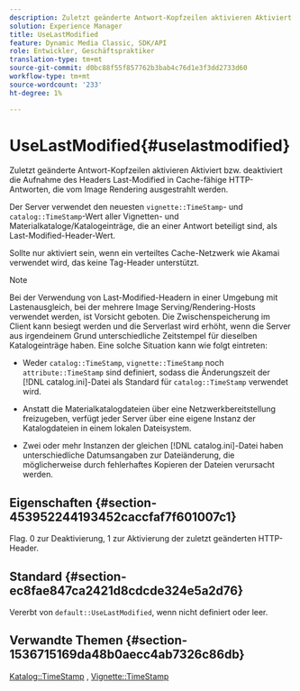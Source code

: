 ```yaml
---
description: Zuletzt geänderte Antwort-Kopfzeilen aktivieren Aktiviert bzw. deaktiviert die Aufnahme des Headers Last-Modified in Cache-fähige HTTP-Antworten, die vom Image Rendering ausgestrahlt werden.
solution: Experience Manager
title: UseLastModified
feature: Dynamic Media Classic, SDK/API
role: Entwickler, Geschäftspraktiker
translation-type: tm+mt
source-git-commit: d0bc88f55f857762b3bab4c76d1e3f3dd2733d60
workflow-type: tm+mt
source-wordcount: '233'
ht-degree: 1%

---
```



# UseLastModified{#uselastmodified}

Zuletzt geänderte Antwort-Kopfzeilen aktivieren Aktiviert bzw. deaktiviert die Aufnahme des Headers Last-Modified in Cache-fähige HTTP-Antworten, die vom Image Rendering ausgestrahlt werden.

Der Server verwendet den neuesten `vignette::TimeStamp`- und `catalog::TimeStamp`-Wert aller Vignetten- und Materialkataloge/Katalogeinträge, die an einer Antwort beteiligt sind, als Last-Modified-Header-Wert.

Sollte nur aktiviert sein, wenn ein verteiltes Cache-Netzwerk wie Akamai verwendet wird, das keine Tag-Header unterstützt.

>[!NOTE]
>
>Bei der Verwendung von Last-Modified-Headern in einer Umgebung mit Lastenausgleich, bei der mehrere Image Serving/Rendering-Hosts verwendet werden, ist Vorsicht geboten. Die Zwischenspeicherung im Client kann besiegt werden und die Serverlast wird erhöht, wenn die Server aus irgendeinem Grund unterschiedliche Zeitstempel für dieselben Katalogeinträge haben. Eine solche Situation kann wie folgt eintreten:

* Weder `catalog::TimeStamp`, `vignette::TimeStamp` noch `attribute::TimeStamp` sind definiert, sodass die Änderungszeit der [!DNL catalog.ini]-Datei als Standard für `catalog::TimeStamp` verwendet wird.

* Anstatt die Materialkatalogdateien über eine Netzwerkbereitstellung freizugeben, verfügt jeder Server über eine eigene Instanz der Katalogdateien in einem lokalen Dateisystem.
* Zwei oder mehr Instanzen der gleichen [!DNL catalog.ini]-Datei haben unterschiedliche Datumsangaben zur Dateiänderung, die möglicherweise durch fehlerhaftes Kopieren der Dateien verursacht werden.

## Eigenschaften {#section-453952244193452caccfaf7f601007c1}

Flag. 0 zur Deaktivierung, 1 zur Aktivierung der zuletzt geänderten HTTP-Header.

## Standard {#section-ec8fae847ca2421d8cdcde324e5a2d76}

Vererbt von `default::UseLastModified`, wenn nicht definiert oder leer.

## Verwandte Themen {#section-1536715169da48b0aecc4ab7326c86db}

[Katalog::TimeStamp](../../../../../ir-api/material-cat/image-rendering-api-ref/c-ir-material-catalog/c-ir-material-data-reference/r-ir-timestamp-dataref.md#reference-6daf7973dc4f4b4e9e8165756db7c319) ,  [Vignette::TimeStamp](../../../../../ir-api/material-cat/image-rendering-api-ref/c-ir-material-catalog/c-ir-vignette-map-reference/r-ir-timestamp-vignette.md#reference-d57cdd40a6a645d199dbb1d56cc85bc1)
